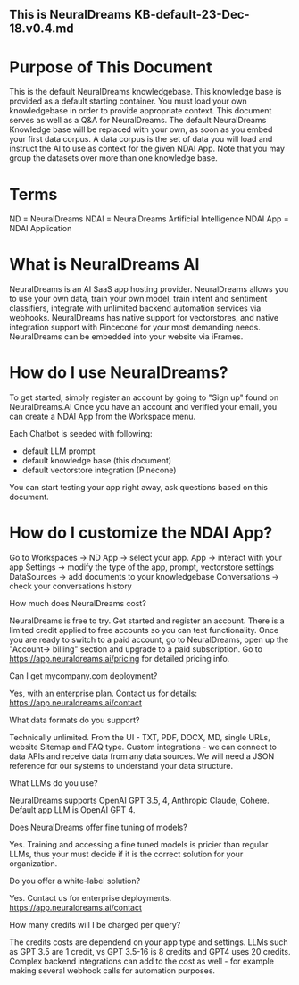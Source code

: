 ## This is NeuralDreams KB-default-23-Dec-18.v0.4.md

# Purpose of This Document
This is the default NeuralDreams knowledgebase. This knowledge base is provided as a default starting container.
You must load your own knowledgebase in order to provide appropriate context. 
This document serves as well as a Q&A for NeuralDreams.
The default NeuralDreams Knowledge base will be replaced with your own, as soon as you embed your first data corpus.
A data corpus is the set of data you will load and instruct the AI to use as context for the given NDAI App.
Note that you may group the datasets over more than one knowledge base.

# Terms

ND = NeuralDreams
NDAI = NeuralDreams Artificial Intelligence
NDAI App = NDAI Application

# What is NeuralDreams AI

NeuralDreams is an AI SaaS app hosting provider. NeuralDreams allows you to use your own data, train your own model,
train intent and sentiment classifiers, integrate with unlimited backend automation services via webhooks.
NeuralDreams has native support for vectorstores, and native integration support with Pincecone for your most demanding needs.
NeuralDreams can be embedded into your website via iFrames.

# How do I use NeuralDreams?

To get started, simply register an account by going to "Sign up" found on NeuralDreams.AI
Once you have an account and verified your email, you can create a NDAI App from the Workspace menu.

Each Chatbot is seeded with following:

- default LLM prompt
- default knowledge base (this document)
- default vectorstore integration (Pinecone)

You can start testing your app right away, ask questions based on this document.

# How do I customize the NDAI App?

Go to Workspaces -> ND App -> select your app.
App -> interact with your app
Settings -> modify the type of the app, prompt, vectorstore settings
DataSources -> add documents to your knowledgebase
Conversations -> check your conversations history


How much does NeuralDreams cost?

NeuralDreams is free to try. Get started and register an account. There is a limited credit applied to free accounts
so you can test functionality. Once you are ready to switch to a paid account, go to NeuralDreams, 
open up the "Account-> billing" section and upgrade to a paid subscription. 
Go to https://app.neuraldreams.ai/pricing for detailed pricing info.

Can I get mycompany.com deployment?

Yes, with an enterprise plan. Contact us for details: 
https://app.neuraldreams.ai/contact


What data formats do you support?

Technically unlimited.
From the UI - TXT, PDF, DOCX, MD, single URLs, website Sitemap and FAQ type.
Custom integrations - we can connect to data APIs and receive data from any data sources.
We will need a JSON reference for our systems to understand your data structure.

What LLMs do you use?

NeuralDreams supports OpenAI GPT 3.5, 4, Anthropic Claude, Cohere.
Default app LLM is OpenAI GPT 4.

Does NeuralDreams offer fine tuning of models?

Yes. Training and accessing a fine tuned models is pricier than regular LLMs, thus your must decide if it is the 
correct solution for your organization.

Do you offer a white-label solution?

Yes. Contact us for enterprise deployments.
https://app.neuraldreams.ai/contact


How many credits will I be charged per query?

The credits costs are dependend on your app type and settings.
LLMs such as GPT 3.5 are 1 credit, vs GPT 3.5-16 is 8 credits and GPT4 uses 20 credits.
Complex backend integrations can add to the cost as well - for example making several webhook calls for automation purposes.


